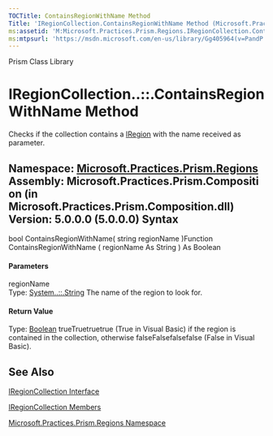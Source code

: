 ```yaml
---
TOCTitle: ContainsRegionWithName Method
Title: 'IRegionCollection.ContainsRegionWithName Method (Microsoft.Practices.Prism.Regions)'
ms:assetid: 'M:Microsoft.Practices.Prism.Regions.IRegionCollection.ContainsRegionWithName(System.String)'
ms:mtpsurl: 'https://msdn.microsoft.com/en-us/library/Gg405964(v=PandP.50)'
---
```


Prism Class Library

IRegionCollection..::.ContainsRegionWithName Method
===================================================

Checks if the collection contains a [IRegion](https://msdn.microsoft.com/t:microsoft.practices.prism.regions.iregion) with the name received as parameter.

**Namespace:** [Microsoft.Practices.Prism.Regions](https://msdn.microsoft.com/n:microsoft.practices.prism.regions)
**Assembly:** Microsoft.Practices.Prism.Composition (in Microsoft.Practices.Prism.Composition.dll) Version: 5.0.0.0 (5.0.0.0)
Syntax
------

<span id="syntaxToggle"></span>bool ContainsRegionWithName( string regionName )Function ContainsRegionWithName ( regionName As String ) As Boolean
#### Parameters

regionName  
Type: [System..::.String](http://msdn2.microsoft.com/en-us/library/s1wwdcbf)
The name of the region to look for.

#### Return Value

Type: [Boolean](http://msdn2.microsoft.com/en-us/library/a28wyd50)
trueTruetruetrue (True in Visual Basic) if the region is contained in the collection, otherwise falseFalsefalsefalse (False in Visual Basic).

See Also
--------

<span id="seeAlsoToggle"></span>
[IRegionCollection Interface](https://msdn.microsoft.com/t:microsoft.practices.prism.regions.iregioncollection)

[IRegionCollection Members](https://msdn.microsoft.com/allmembers.t:microsoft.practices.prism.regions.iregioncollection)

[Microsoft.Practices.Prism.Regions Namespace](https://msdn.microsoft.com/n:microsoft.practices.prism.regions)

